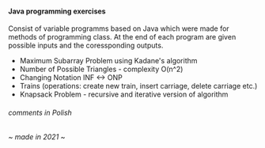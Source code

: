 #### Java programming exercises
Consist of variable programms based on Java which were made for methods of programming class. 
At the end of each program are given possible inputs and the coressponding outputs.

* Maximum Subarray Problem using Kadane's algorithm
* Number of Possible Triangles - complexity O(n^2)
* Changing Notation INF <-> ONP
* Trains (operations: create new train, insert carriage, delete carriage etc.)
* Knapsack Problem - recursive and iterative version of algorithm
###### comments in Polish

###### ~ made in 2021 ~
